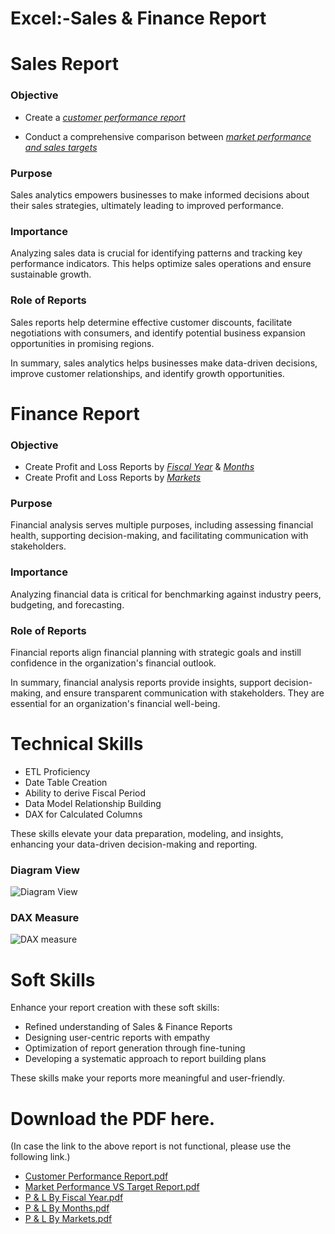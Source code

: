 # Excel:-Sales & Finance Report

# Sales Report



### Objective 
- Create a _[customer performance report](https://github.com/Vishwajeet-Raut/Excel--Sales-Finance-Report/blob/main/Customer%20Performance%20Report.pdf)_ 

- Conduct a comprehensive comparison between _[market performance and sales targets](https://github.com/Vishwajeet-Raut/Excel--Sales-Finance-Report/blob/main/Market%20Performance%20VS%20Target%20Report.pdf)_

### Purpose
Sales analytics empowers businesses to make informed decisions about their sales strategies, ultimately leading to improved performance.

### Importance
Analyzing sales data is crucial for identifying patterns and tracking key performance indicators. This helps optimize sales operations and ensure sustainable growth.

### Role of Reports
Sales reports help determine effective customer discounts, facilitate negotiations with consumers, and identify potential business expansion opportunities in promising regions.

In summary, sales analytics helps businesses make data-driven decisions, improve customer relationships, and identify growth opportunities.



# Finance Report


### Objective
- Create Profit and Loss Reports by _[Fiscal Year](https://github.com/Vishwajeet-Raut/Excel--Sales-Finance-Report/blob/main/P%20%26%20L%20By%20Fiscal%20Year.pdf)_ & _[Months](https://github.com/Vishwajeet-Raut/Excel--Sales-Finance-Report/blob/main/P%20%26%20L%20By%20Months.pdf)_
- Create Profit and Loss Reports by _[Markets](https://github.com/Vishwajeet-Raut/Excel--Sales-Finance-Report/blob/main/P%20%26%20L%20By%20Markets.pdf)_

### Purpose
Financial analysis serves multiple purposes, including assessing financial health, supporting decision-making, and facilitating communication with stakeholders.

### Importance
Analyzing financial data is critical for benchmarking against industry peers, budgeting, and forecasting.

### Role of Reports
Financial reports align financial planning with strategic goals and instill confidence in the organization's financial outlook.

In summary, financial analysis reports provide insights, support decision-making, and ensure transparent communication with stakeholders. They are essential for an organization's financial well-being.


# Technical Skills

- ETL Proficiency
- Date Table Creation
- Ability to derive Fiscal Period
- Data Model Relationship Building
- DAX for Calculated Columns

These skills elevate your data preparation, modeling, and insights, enhancing your data-driven decision-making and reporting.



### Diagram View

![Diagram View](https://github.com/Vishwajeet-Raut/Excel--Sales-Finance-Report/assets/120458113/ef5ad9ca-3386-4663-b054-dbbec1a8e19d)

### DAX Measure

![DAX measure](https://github.com/Vishwajeet-Raut/Excel--Sales-Finance-Report/assets/120458113/77a7a75c-43f6-429a-8334-49353fbc714f)


# Soft Skills 


Enhance your report creation with these soft skills:

- Refined understanding of Sales & Finance Reports
- Designing user-centric reports with empathy
- Optimization of report generation through fine-tuning
- Developing a systematic approach to report building plans

These skills make your reports more meaningful and user-friendly.


# Download the PDF here.

(In case the link to the above report is not functional, please use the following link.)


- [Customer Performance Report.pdf](https://github.com/Vishwajeet-Raut/Excel--Sales-Finance-Report/files/13520827/Customer.Performance.Report.pdf)
- [Market Performance VS Target Report.pdf](https://github.com/Vishwajeet-Raut/Excel--Sales-Finance-Report/files/13520870/Market.Performance.VS.Target.Report.pdf)
- [P & L By Fiscal Year.pdf](https://github.com/Vishwajeet-Raut/Excel--Sales-Finance-Report/files/13520871/P.L.By.Fiscal.Year.pdf)
- [P & L By Months.pdf](https://github.com/Vishwajeet-Raut/Excel--Sales-Finance-Report/files/13520873/P.L.By.Months.pdf)
- [P & L By Markets.pdf](https://github.com/Vishwajeet-Raut/Excel--Sales-Finance-Report/files/13520872/P.L.By.Markets.pdf)





